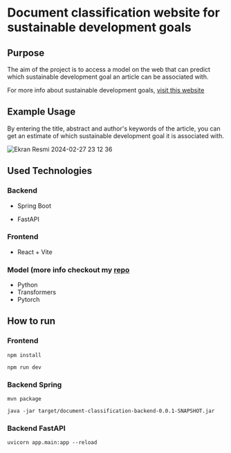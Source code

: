# Document classification website for sustainable development goals

## Purpose
The aim of the project is to access a model on the web that can predict which sustainable development goal an article can be associated with.

For more info about sustainable development goals,   [visit this website](https://sdgs.un.org/goals)






## Example Usage

By entering the title, abstract and author's keywords of the article, you can get an estimate of which sustainable development goal it is associated with.

![Ekran Resmi 2024-02-27 23 12 36](https://github.com/ecagataydogan/classification-web/assets/101594855/ee2d42c3-aa09-4dfa-a206-6fe872e0f00e)





## Used Technologies
### Backend
- Spring Boot

- FastAPI
### Frontend
- React + Vite
### Model (more info checkout my [repo](https://github.com/ecagataydogan/sdg-classification-model)
- Python
- Transformers
- Pytorch

## How to run

### Frontend

`npm install`

`npm run dev`

### Backend Spring 

`mvn package`

`java -jar target/document-classification-backend-0.0.1-SNAPSHOT.jar`

### Backend FastAPI

`uvicorn app.main:app --reload`
